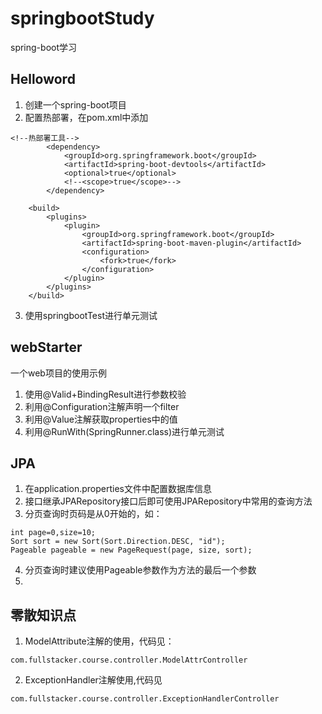 # springbootStudy
spring-boot学习

## Helloword
1. 创建一个spring-boot项目
2. 配置热部署，在pom.xml中添加
```
<!--热部署工具-->
        <dependency>
            <groupId>org.springframework.boot</groupId>
            <artifactId>spring-boot-devtools</artifactId>
            <optional>true</optional>
            <!--<scope>true</scope>-->
        </dependency>

    <build>
        <plugins>
            <plugin>
                <groupId>org.springframework.boot</groupId>
                <artifactId>spring-boot-maven-plugin</artifactId>
                <configuration>
                    <fork>true</fork>
                </configuration>
            </plugin>
        </plugins>
    </build>
```
3. 使用springbootTest进行单元测试

## webStarter
一个web项目的使用示例
1. 使用@Valid+BindingResult进行参数校验
2. 利用@Configuration注解声明一个filter
3. 利用@Value注解获取properties中的值
4. 利用@RunWith(SpringRunner.class)进行单元测试


## JPA
1. 在application.properties文件中配置数据库信息
2. 接口继承JPARepository接口后即可使用JPARepository中常用的查询方法
3. 分页查询时页码是从0开始的，如：
```
int page=0,size=10;
Sort sort = new Sort(Sort.Direction.DESC, "id");
Pageable pageable = new PageRequest(page, size, sort);
```
4. 分页查询时建议使用Pageable参数作为方法的最后一个参数
5. 

## 零散知识点
1. ModelAttribute注解的使用，代码见：
```
com.fullstacker.course.controller.ModelAttrController
```
2. ExceptionHandler注解使用,代码见

```
com.fullstacker.course.controller.ExceptionHandlerController
```